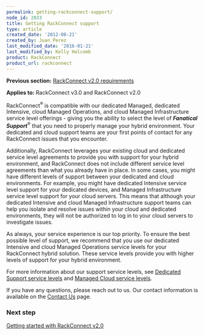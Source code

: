 ```yaml
---
permalink: getting-rackconnect-support/
node_id: 2033
title: Getting RackConnect support
type: article
created_date: '2012-08-21'
created_by: Juan Perez
last_modified_date: '2016-01-21'
last_modified_by: Kelly Holcomb
product: RackConnect
product_url: rackconnect
---
```


**Previous section:** [RackConnect v2.0 requirements](/how-to/rackconnect-v20-requirements)

**Applies to:** RackConnect v3.0 and RackConnect v2.0

RackConnect<sup>&reg;</sup> is compatible with our dedicated Managed,
dedicated Intensive, cloud Managed Operations, and cloud Managed
Infrastructure service level offerings - giving you the ability to select
the level of ***Fanatical Support***<sup>&reg;</sup> that you need to properly manage your
hybrid environment. Your dedicated and cloud support teams are your
first points of contact for any RackConnect issues that you encounter.

Additionally, RackConnect leverages your existing cloud and dedicated
service level agreements to provide you with support for your hybrid
environment, and RackConnect does not include different service level
agreements than what you already have in place. In some cases, you might
have different levels of support between your dedicated and cloud
environments. For example, you might have dedicated Intensive service
level support for your dedicated devices, and Managed Infrastructure
service level support for your cloud servers. This means that although
your dedicated Intensive and cloud Managed Infrastructure support teams
can help you isolate and resolve issues within your cloud and dedicated
environments, they will not be authorized to log in to your cloud
servers to investigate issues.

As always, your service experience is our top priority. To ensure the
best possible level of support, we recommend that you use our dedicated
Intensive and cloud Managed Operations service levels for your
RackConnect hybrid solution. These service levels provide you with
higher levels of support for your hybrid environment.

For more information about our support service levels, see [Dedicated
Support service levels](http://www.rackspace.com/managed-hosting/service-levels/) and
[Managed Cloud service levels](http://www.rackspace.com/managed-cloud/).

If you have any questions, please reach out to us. Our contact
information is available on the [Contact
Us](/how-to/support) page.

### Next step

[Getting started with RackConnect
v2.0](/how-to/rackconnect-v20)
